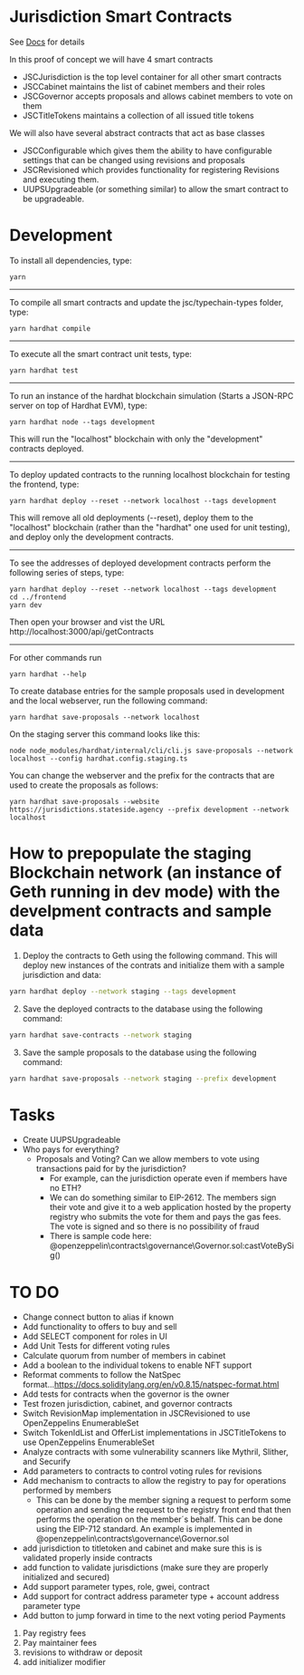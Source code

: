 # Jurisdiction Smart Contracts
See [Docs](https://docs.google.com/document/d/1alcg28Ip54dXeU0KLeHTLtxxGtojkLuvdxDac-giKKg) for details

In this proof of concept we will have 4 smart contracts

- JSCJurisdiction is the top level container for all other smart contracts
- JSCCabinet maintains the list of cabinet members and their roles
- JSCGovernor accepts proposals and allows cabinet members to vote on them
- JSCTitleTokens maintains a collection of all issued title tokens

We will also have several abstract contracts that act as base classes

- JSCConfigurable which gives them the ability to have configurable settings that can be changed using revisions and proposals
- JSCRevisioned which provides functionality for registering Revisions and executing them.
- UUPSUpgradeable (or something similar) to allow the smart contract to be upgradeable. 

# Development

To install all dependencies, type:
```
yarn
```

---
To compile all smart contracts and update the jsc/typechain-types folder, type:
```
yarn hardhat compile
```

---
To execute all the smart contract unit tests, type:
```
yarn hardhat test
```

---
To run an instance of the hardhat blockchain simulation (Starts a JSON-RPC server on top of Hardhat EVM), type:
```
yarn hardhat node --tags development
```
This will run the "localhost" blockchain with only the "development" contracts deployed.

---
To deploy updated contracts to the running localhost blockchain for testing the frontend, type:
```
yarn hardhat deploy --reset --network localhost --tags development
```
This will remove all old deployments (--reset), deploy them to the "localhost" blockchain (rather than the "hardhat" one used for unit testing), and deploy only the development contracts.

---
To see the addresses of deployed development contracts perform the following series of steps, type:
```
yarn hardhat deploy --reset --network localhost --tags development
cd ../frontend
yarn dev
```
Then open your browser and vist the URL http://localhost:3000/api/getContracts

---
For other commands run
```
yarn hardhat --help
```

To create database entries for the sample proposals used in development and the local webserver, run the following command:

```
yarn hardhat save-proposals --network localhost
```

On the staging server this command looks like this:

```
node node_modules/hardhat/internal/cli/cli.js save-proposals --network localhost --config hardhat.config.staging.ts
```

You can change the webserver and the prefix for the contracts that are used to create the proposals as follows:

```
yarn hardhat save-proposals --website https://jurisdictions.stateside.agency --prefix development --network localhost
```

# How to prepopulate the staging Blockchain network (an instance of Geth running in dev mode) with the develpment contracts and sample data

1. Deploy the contracts to Geth using the following command. This will deploy new instances of the contrats and initialize them with a sample jurisdiction and data:
```bash
yarn hardhat deploy --network staging --tags development
```
2. Save the deployed contracts to the database using the following command:
```bash
yarn hardhat save-contracts --network staging
```
3. Save the sample proposals to the database using the following command:
```bash
yarn hardhat save-proposals --network staging --prefix development
```

# Tasks

- Create UUPSUpgradeable
- Who pays for everything?
  - Proposals and Voting? Can we allow members to vote using transactions paid for by the jurisdiction?
    - For example, can the jurisdiction operate even if members have no ETH?
    - We can do something similar to EIP-2612. The members sign their vote and give it to a web application hosted by the property registry who submits the vote for them and pays the gas fees. The vote is signed and so there is no possibility of fraud
    - There is sample code here: @openzeppelin\contracts\governance\Governor.sol:castVoteBySig()

# TO DO

- Change connect button to alias if known
- Add functionality to offers to buy and sell
- Add SELECT component for roles in UI
- Add Unit Tests for different voting rules
- Calculate quorum from number of members in cabinet
- Add a boolean to the individual tokens to enable NFT support
- Reformat comments to follow the NatSpec format...https://docs.soliditylang.org/en/v0.8.15/natspec-format.html
- Add tests for contracts when the governor is the owner
- Test frozen jurisdiction, cabinet, and governor contracts
- Switch RevisionMap implementation in JSCRevisioned to use OpenZeppelins EnumerableSet
- Switch TokenIdList and OfferList implementations in JSCTitleTokens to use OpenZeppelins EnumerableSet
- Analyze contracts with some vulnerability scanners like Mythril, Slither, and Securify
- Add parameters to contracts to control voting rules for revisions
- Add mechanism to contracts to allow the registry to pay for operations performed by members
  - This can be done by the member signing a request to perform some operation and sending the request to 
    the registry front end that then performs the operation on the member´s behalf. This can be done
    using the EIP-712 standard. An example is implemented in @openzeppelin\contracts\governance\Governor.sol
- add jurisdiction to titletoken and cabinet and make sure this is is validated properly inside contracts
- add function to validate jurisdictions (make sure they are properly initialized and secured)
- Add support parameter types, role, gwei, contract
- Add support for contract address parameter type + account address parameter type
- Add button to jump forward in time to the next voting period
Payments
1. Pay registry fees
2. Pay maintainer fees
3. revisions to withdraw or deposit 
4. add initializer modifier
